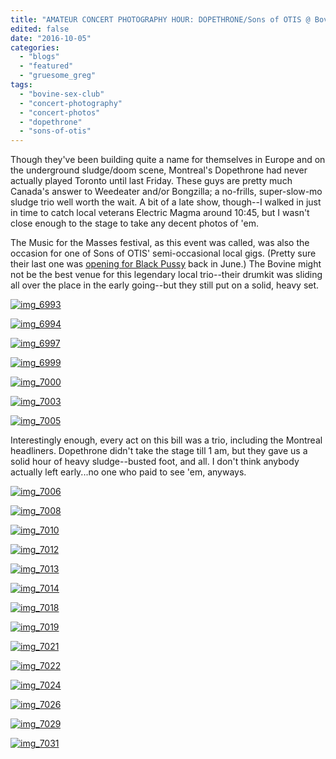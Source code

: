 ```yaml
---
title: "AMATEUR CONCERT PHOTOGRAPHY HOUR: DOPETHRONE/Sons of OTIS @ Bovine Sex Club, September 30, 2016"
edited: false
date: "2016-10-05"
categories:
  - "blogs"
  - "featured"
  - "gruesome_greg"
tags:
  - "bovine-sex-club"
  - "concert-photography"
  - "concert-photos"
  - "dopethrone"
  - "sons-of-otis"
---
```


Though they've been building quite a name for themselves in Europe and on the underground sludge/doom scene, Montreal's Dopethrone had never actually played Toronto until last Friday. These guys are pretty much Canada's answer to Weedeater and/or Bongzilla; a no-frills, super-slow-mo sludge trio well worth the wait. A bit of a late show, though--I walked in just in time to catch local veterans Electric Magma around 10:45, but I wasn't close enough to the stage to take any decent photos of 'em.

The Music for the Masses festival, as this event was called, was also the occasion for one of Sons of OTIS' semi-occasional local gigs. (Pretty sure their last one was [opening for Black Pussy](https://hellbound.ca/2016/06/amateur-concert-photography-hour-black-pussysons-otissierra-cherry-colas-june-18-2016/) back in June.) The Bovine might not be the best venue for this legendary local trio--their drumkit was sliding all over the place in the early going--but they still put on a solid, heavy set.

[![img_6993](https://hellbound.ca/wp-content/uploads/2016/10/IMG_6993-1024x768.jpg)](https://hellbound.ca/wp-content/uploads/2016/10/IMG_6993.jpg)

[![img_6994](https://hellbound.ca/wp-content/uploads/2016/10/IMG_6994-1024x768.jpg)](https://hellbound.ca/wp-content/uploads/2016/10/IMG_6994.jpg)

[![img_6997](https://hellbound.ca/wp-content/uploads/2016/10/IMG_6997.jpg)](https://hellbound.ca/wp-content/uploads/2016/10/IMG_6997.jpg)

[![img_6999](https://hellbound.ca/wp-content/uploads/2016/10/IMG_6999-1024x768.jpg)](https://hellbound.ca/wp-content/uploads/2016/10/IMG_6999.jpg)

[![img_7000](https://hellbound.ca/wp-content/uploads/2016/10/IMG_7000.jpg)](https://hellbound.ca/wp-content/uploads/2016/10/IMG_7000.jpg)

[![img_7003](https://hellbound.ca/wp-content/uploads/2016/10/IMG_7003-1024x768.jpg)](https://hellbound.ca/wp-content/uploads/2016/10/IMG_7003.jpg)

[![img_7005](https://hellbound.ca/wp-content/uploads/2016/10/IMG_7005-1024x768.jpg)](https://hellbound.ca/wp-content/uploads/2016/10/IMG_7005.jpg)

Interestingly enough, every act on this bill was a trio, including the Montreal headliners. Dopethrone didn't take the stage till 1 am, but they gave us a solid hour of heavy sludge--busted foot, and all. I don't think anybody actually left early...no one who paid to see 'em, anyways.

[![img_7006](https://hellbound.ca/wp-content/uploads/2016/10/IMG_7006-1024x768.jpg)](https://hellbound.ca/wp-content/uploads/2016/10/IMG_7006.jpg)

[![img_7008](https://hellbound.ca/wp-content/uploads/2016/10/IMG_7008.jpg)](https://hellbound.ca/wp-content/uploads/2016/10/IMG_7008.jpg)

[![img_7010](https://hellbound.ca/wp-content/uploads/2016/10/IMG_7010.jpg)](https://hellbound.ca/wp-content/uploads/2016/10/IMG_7010.jpg)

[![img_7012](https://hellbound.ca/wp-content/uploads/2016/10/IMG_7012-1024x768.jpg)](https://hellbound.ca/wp-content/uploads/2016/10/IMG_7012.jpg)

[![img_7013](https://hellbound.ca/wp-content/uploads/2016/10/IMG_7013.jpg)](https://hellbound.ca/wp-content/uploads/2016/10/IMG_7013.jpg)

[![img_7014](https://hellbound.ca/wp-content/uploads/2016/10/IMG_7014.jpg)](https://hellbound.ca/wp-content/uploads/2016/10/IMG_7014.jpg)

[![img_7018](https://hellbound.ca/wp-content/uploads/2016/10/IMG_7018-1024x768.jpg)](https://hellbound.ca/wp-content/uploads/2016/10/IMG_7018.jpg)

[![img_7019](https://hellbound.ca/wp-content/uploads/2016/10/IMG_7019.jpg)](https://hellbound.ca/wp-content/uploads/2016/10/IMG_7019.jpg)

[![img_7021](https://hellbound.ca/wp-content/uploads/2016/10/IMG_7021.jpg)](https://hellbound.ca/wp-content/uploads/2016/10/IMG_7021.jpg)

[![img_7022](https://hellbound.ca/wp-content/uploads/2016/10/IMG_7022-1024x768.jpg)](https://hellbound.ca/wp-content/uploads/2016/10/IMG_7022.jpg)

[![img_7024](https://hellbound.ca/wp-content/uploads/2016/10/IMG_7024.jpg)](https://hellbound.ca/wp-content/uploads/2016/10/IMG_7024.jpg)

[![img_7026](https://hellbound.ca/wp-content/uploads/2016/10/IMG_7026.jpg)](https://hellbound.ca/wp-content/uploads/2016/10/IMG_7026.jpg)

[![img_7029](https://hellbound.ca/wp-content/uploads/2016/10/IMG_7029.jpg)](https://hellbound.ca/wp-content/uploads/2016/10/IMG_7029.jpg)

[![img_7031](https://hellbound.ca/wp-content/uploads/2016/10/IMG_7031.jpg)](https://hellbound.ca/wp-content/uploads/2016/10/IMG_7031.jpg)
